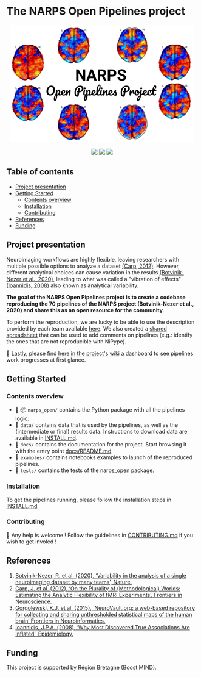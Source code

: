 # The NARPS Open Pipelines project

<p align="center">
	<img src="assets/images/project_illustration.png"/> 
</p>

<p align="center">
    <a href="https://github.com/Inria-Empenn/narps_open_pipelines/graphs/contributors" alt="Contributors">
        <img src="https://img.shields.io/github/contributors/Inria-Empenn/narps_open_pipelines" /></a>
    <a href="https://github.com/Inria-Empenn/narps_open_pipelines/pulse" alt="Activity">
        <img src="https://img.shields.io/github/commit-activity/m/Inria-Empenn/narps_open_pipelines" /></a>
	<a href="https://github.com/Inria-Empenn/narps_open_pipelines/issues?q=is%3Aissue+is%3Aopen+label%3A%22good+first+issue%22" alt="GitHub issues by-label"> 
		<img src="https://img.shields.io/github/issues/Inria-Empenn/narps_open_pipelines/good%20first%20issue" /></a>
</p>

## Table of contents

- [Project presentation](#project-presentation)
- [Getting Started](#getting-started)
	- [Contents overview](#contents-overview)
	- [Installation](#installation)
	- [Contributing](#contributing)
- [References](#references)
- [Funding](#funding)

## Project presentation

Neuroimaging workflows are highly flexible, leaving researchers with multiple possible options to analyze a dataset [(Carp, 2012)](https://www.frontiersin.org/articles/10.3389/fnins.2012.00149/full).
However, different analytical choices can cause variation in the results [(Botvinik-Nezer et al., 2020)](https://www.nature.com/articles/s41586-020-2314-9), leading to what was called a "vibration of effects" [(Ioannidis, 2008)](https://pubmed.ncbi.nlm.nih.gov/18633328/) also known as analytical variability. 

**The goal of the NARPS Open Pipelines project is to create a codebase reproducing the 70 pipelines of the NARPS project (Botvinik-Nezer et al., 2020) and share this as an open resource for the community**. 

To perform the reproduction, we are lucky to be able to use the description provided by each team available [here](https://github.com/poldrack/narps/blob/1.0.1/ImageAnalyses/metadata_files/analysis_pipelines_for_analysis.xlsx). 
We also created a [shared spreadsheet](https://docs.google.com/spreadsheets/d/1FU_F6kdxOD4PRQDIHXGHS4zTi_jEVaUqY_Zwg0z6S64/edit?usp=sharing) that can be used to add comments on pipelines (e.g.: identify the ones that are not reproducible with NiPype).

:vertical_traffic_light: Lastly, please find [here in the project's wiki](https://github.com/Inria-Empenn/narps_open_pipelines/wiki/pipeline_status) a dashboard to see pipelines work progresses at first glance.

## Getting Started

### Contents overview

- :snake: :package: `narps_open/` contains the Python package with all the pipelines logic.
- :brain: `data/` contains data that is used by the pipelines, as well as the (intermediate or final) results data. Instructions to download data are available in [INSTALL.md](/INSTALL.md#data-download-instructions).
- :blue_book: `docs/` contains the documentation for the project. Start browsing it with the entry point [docs/README.md](/docs/README.md)
- :orange_book: `examples/` contains notebooks examples to launch of the reproduced pipelines.
- :microscope: `tests/` contains the tests of the narps_open package.

### Installation

To get the pipelines running, please follow the installation steps in [INSTALL.md](/INSTALL.md)

### Contributing 

:wave: Any help is welcome ! Follow the guidelines in [CONTRIBUTING.md](/CONTRIBUTING.md) if you wish to get involed !

## References

1. [Botvinik-Nezer, R. et al. (2020), ‘Variability in the analysis of a single neuroimaging dataset by many teams’, Nature.](https://www.nature.com/articles/s41586-020-2314-9)
2. [Carp, J. et al. (2012), ‘On the Plurality of (Methodological) Worlds: Estimating the Analytic Flexibility of fMRI Experiments’, Frontiers in Neuroscience.](https://www.frontiersin.org/articles/10.3389/fnins.2012.00149/full)
3. [Gorgolewski, K.J. et al. (2015), ‘NeuroVault.org: a web-based repository for collecting and sharing unthresholded statistical maps of the human brain’ Frontiers in Neuroinformatics.](https://www.frontiersin.org/articles/10.3389/fninf.2015.00008/full)
4. [Ioannidis, J.P.A. (2008), ‘Why Most Discovered True Associations Are Inflated’, Epidemiology.](https://pubmed.ncbi.nlm.nih.gov/18633328/)

## Funding

This project is supported by Région Bretagne (Boost MIND). 

